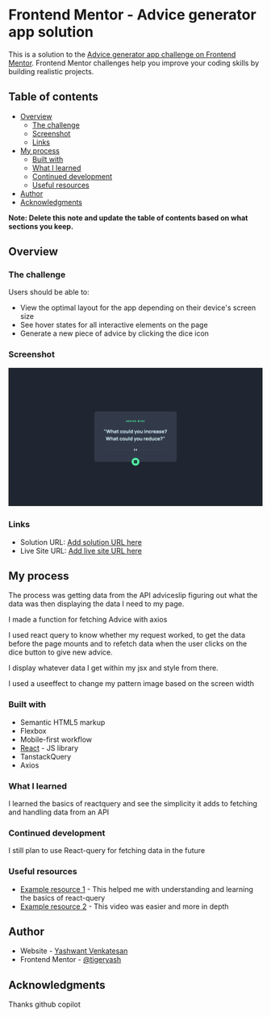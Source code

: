 # Frontend Mentor - Advice generator app solution

This is a solution to the [Advice generator app challenge on Frontend Mentor](https://www.frontendmentor.io/challenges/advice-generator-app-QdUG-13db). Frontend Mentor challenges help you improve your coding skills by building realistic projects.

## Table of contents

- [Overview](#overview)
  - [The challenge](#the-challenge)
  - [Screenshot](#screenshot)
  - [Links](#links)
- [My process](#my-process)
  - [Built with](#built-with)
  - [What I learned](#what-i-learned)
  - [Continued development](#continued-development)
  - [Useful resources](#useful-resources)
- [Author](#author)
- [Acknowledgments](#acknowledgments)

**Note: Delete this note and update the table of contents based on what sections you keep.**

## Overview

### The challenge

Users should be able to:

- View the optimal layout for the app depending on their device's screen size
- See hover states for all interactive elements on the page
- Generate a new piece of advice by clicking the dice icon

### Screenshot

![](Screenshot%202023-11-21%20011937.png)

### Links

- Solution URL: [Add solution URL here](https://www.frontendmentor.io/solutions/advice-generator-using-tanstack-query-yiZ3gaFWA5)
- Live Site URL: [Add live site URL here](https://tigeryash.github.io/advice-gen/)

## My process

The process was getting data from the API adviceslip figuring out what the data was then displaying the data I need to my page. 

I made a function for fetching Advice with axios

I used react query to know whether my request worked, to get the data before the page mounts and to refetch data when the user clicks on the dice button to give new advice. 

I display whatever data I get within my jsx and style from there. 

I used a useeffect to change my pattern image based on the screen width

### Built with

- Semantic HTML5 markup
- Flexbox
- Mobile-first workflow
- [React](https://reactjs.org/) - JS library
- TanstackQuery
- Axios

### What I learned

I learned the basics of reactquery and see the simplicity it adds to fetching and handling data from an API


### Continued development

I still plan to use React-query for fetching data in the future

### Useful resources

- [Example resource 1](https://www.youtube.com/watch?v=8K1N3fE-cDs) - This helped me with understanding and learning the basics of react-query
- [Example resource 2](https://www.youtube.com/watch?v=r8Dg0KVnfMA&t=1381s) - This video was easier and more in depth 

## Author

- Website - [Yashwant Venkatesan](https://yashwanthvenkatesan.vercel.app/)
- Frontend Mentor - [@tigeryash](https://www.frontendmentor.io/profile/tigeryash)

## Acknowledgments

Thanks github copilot

